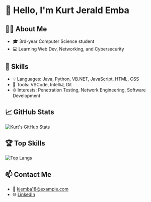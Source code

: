 
<!--
**KeyLayO/KeyLayO** is a ✨ _special_ ✨ repository because its `README.md` (this file) appears on your GitHub profile.

Here are some ideas to get you started:

- 🔭 I’m currently working on ...
- 🌱 I’m currently learning ...
- 👯 I’m looking to collaborate on ...
- 🤔 I’m looking for help with ...
- 💬 Ask me about ...
- 📫 How to reach me: ...
- 😄 Pronouns: ...
- ⚡ Fun fact: ...
-->


# 👋 Hello, I'm Kurt Jerald Emba

## 🧑‍💻 About Me
- 🎓 3rd-year Computer Science student
- 💻 Learning Web Dev, Networking, and Cybersecurity

## 🚀 Skills
- 💡 Languages: Java, Python, VB.NET, JavaScript, HTML, CSS
- 🧰 Tools: VSCode, IntelliJ, Git
- 🌐 Interests: Penetration Testing, Network Engineering, Software Development

## 📈 GitHub Stats
![Kurt's GitHub Stats](https://github-readme-stats.vercel.app/api?username=KeyLayO&show_icons=true&theme=tokyonight)

## 🏆 Top Skills
![Top Langs](https://github-readme-stats.vercel.app/api/top-langs/?username=KeyLayO&layout=compact&theme=tokyonight)

## 📫 Contact Me
- 📧 kjemba18@example.com
- 🌐 [LinkedIn](https://www.linkedin.com/in/kurt-jerald-emba-85983b301/)
